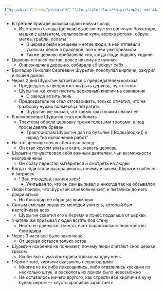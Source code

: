 ```yaml
---
{"dg-publish":true,"permalink":"/sfery/literatura/knigi/krepkij-muzhik/","tags":["book"]}
---
```


- В третьей бригаде колхоза сдали новый склад 
	- Из старого склада (церкви) вывезли пустую вонючую бочкотару, мешки с цементом, сельповскик кули, вороха рогожи, сбрую, метла, грабли, лопаты 
		- В церкви были крещены многие люди, в ней отпевали усопших дедов и прадедов, все к ней уже привыкли 
		- Также церковь прибавляла сил, когда люди подолгу ходили 
- Церковь остался пустая, вовсе никому не нужная 
	- Она оживляла деревню, собирала её вокруг себя 
- Бригадир Николай Сергеевич Шурыгин поколупал кирпичи, закурил и пошёл домой 
- Через 2 дня Шурыгин встретился с председателем колхоза 
	- Председатель предложил закрыть церковь, пусть стоит
	- Шурыгин же хочет пустить церковный кирпич на свинарник 
		- С завода возить лень 
	- Председатель не стал отговаривать, только отметил, что на разборку нужно полмесяца потратить 
		- Шурыгин же сказал, что тремя тракторами свалит её 
- В воскресенье Шурыгин стал пробовать 
	- Тракторы обвели церковку тремя толстыми тросами, а под тросы девять брёвен 
		- Трактористам Шурыгин дал по бутылке [[Водка\|водки]] и наряд "на исполнение работ"
- На это зрелище начал сбегаться народ
	- Он стал кругом ахать и охать, жалеть церковь 
- Шурыгин почувствовал себя важным деятелем, чьи возможности неограничены 
	- Он сразу перестал материться и смотреть на людей 
- Когда люди стали распрашивать, почему и зачем, Шурыгин побелел и затрясся 
	- ! Вон отсюдова, пьяная харя! 
		- Учитывая то, что он сам выпивал и никогда так не обзывался 
- Люди поняли, что Шурыгин своевольничает, и пытались до него докричаться 
	- Но бригадир не обращал внимания
- Самым смелым оказался молодой учитель, который был настойчивее всех 
	- Шурыгин схватил его в беремя и понёс подальше от церкви 
- Учитель же призывал людей встать под стену 
	- Никто не двинулся с места, всех парализовало неистовство бригадира 
- Через 3 часа всё было закончено 
	- От церкви остался только остов 
- Шурыгин искренне не понимает, почему люди считают снос церкви грехом 
	- Якобы все с ума посходили только на одну ночь 
- ! Кроме того, кирпичи оказались непригодными
	- Многие из их либо покрошились, либо отвалились кусками по несколько штук, и расколоть их ломом было невозможно 
	- Не оставалось ничего другого, как сгрести все кирпичи в кучу бульдозером — «пусть крапивой зарастает»